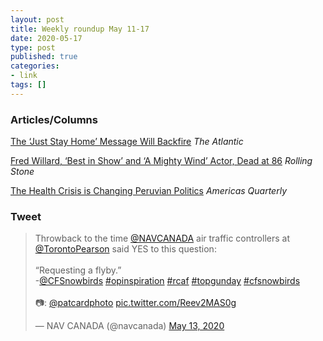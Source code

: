 ```yaml
---
layout: post
title: Weekly roundup May 11-17
date: 2020-05-17
type: post
published: true
categories:
- link
tags: []
---
```


### Articles/Columns

[The ‘Just Stay Home’ Message Will Backfire](https://www.theatlantic.com/ideas/archive/2020/05/just-stay-home-message-will-backfire/611623/ "The ‘Just Stay Home’ Message Will Backfire. By Emily Oster") *The Atlantic*

[Fred Willard, ‘Best in Show’ and ‘A Mighty Wind’ Actor, Dead at 86](https://www.rollingstone.com/movies/movie-news/fred-willard-best-in-show-actor-dead-obit-1000942/ "Fred Willard, ‘Best in Show’ and ‘A Mighty Wind’ Actor, Dead at 86. By Daniel Kreps") *Rolling Stone*

[The Health Crisis is Changing Peruvian Politics](https://www.americasquarterly.org/article/the-health-crisis-is-changing-peruvian-politics/ "The Health Crisis is Changing Peruvian Politics. By Simeon Tegel") *Americas Quarterly*

### Tweet

<blockquote class="twitter-tweet"><p lang="en" dir="ltr">Throwback to the time <a href="https://twitter.com/navcanada?ref_src=twsrc%5Etfw">@NAVCANADA</a> air traffic controllers at <a href="https://twitter.com/TorontoPearson?ref_src=twsrc%5Etfw">@TorontoPearson</a> said YES to this question: <br><br>“Requesting a flyby.” <br>-<a href="https://twitter.com/CFSnowbirds?ref_src=twsrc%5Etfw">@CFSnowbirds</a> <a href="https://twitter.com/hashtag/opinspiration?src=hash&amp;ref_src=twsrc%5Etfw">#opinspiration</a> <a href="https://twitter.com/hashtag/rcaf?src=hash&amp;ref_src=twsrc%5Etfw">#rcaf</a> <a href="https://twitter.com/hashtag/topgunday?src=hash&amp;ref_src=twsrc%5Etfw">#topgunday</a> <a href="https://twitter.com/hashtag/cfsnowbirds?src=hash&amp;ref_src=twsrc%5Etfw">#cfsnowbirds</a><br><br>📷: <a href="https://twitter.com/patcardphoto?ref_src=twsrc%5Etfw">@patcardphoto</a> <a href="https://t.co/Reev2MAS0g">pic.twitter.com/Reev2MAS0g</a></p>&mdash; NAV CANADA (@navcanada) <a href="https://twitter.com/navcanada/status/1260629840836939778?ref_src=twsrc%5Etfw">May 13, 2020</a></blockquote> <script async src="https://platform.twitter.com/widgets.js" charset="utf-8"></script>
